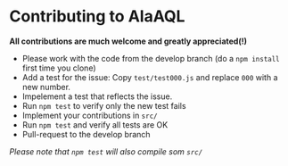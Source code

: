 # Contributing to AlaAQL

**All contributions are much welcome and greatly appreciated(!)** 

- Please work with the code from the develop branch (do a `npm install` first time you clone)
- Add a test for the issue: Copy `test/test000.js` and replace `000` with a new number. 
- Impelement a test that reflects the issue.
- Run `npm test` to verify only the new test fails
- Implement your contributions in `src/`
- Run `npm test` and verify all tests are OK
- Pull-request to the develop branch

_Please note that `npm test` will also compile som `src/`_ 

 
